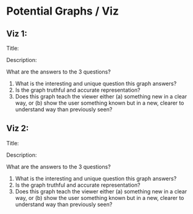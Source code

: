 # Potential Graphs / Viz

## Viz 1: 
Title: 

Description: 

What are the answers to the 3 questions?
1. What is the interesting and unique question this graph answers?
2. Is the graph truthful and accurate representation? 
3. Does this graph teach the viewer either (a) something new in a clear way, or (b) show the user something known but in a new, clearer to understand way than previously seen?

## Viz 2: 
Title: 

Description: 

What are the answers to the 3 questions?
1. What is the interesting and unique question this graph answers?
2. Is the graph truthful and accurate representation? 
3. Does this graph teach the viewer either (a) something new in a clear way, or (b) show the user something known but in a new, clearer to understand way than previously seen?


